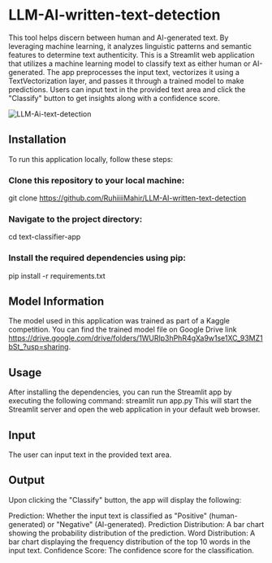 # LLM-AI-written-text-detection
This tool helps discern between human and AI-generated text.      By leveraging machine learning, it analyzes linguistic patterns and semantic features to determine text authenticity. This is a Streamlit web application that utilizes a machine learning model to classify text as either human or AI-generated. The app preprocesses the input text, vectorizes it using a TextVectorization layer, and passes it through a trained model to make predictions. Users can input text in the provided text area and click the "Classify" button to get insights along with a confidence score.

![LLM-Ai-text-detection](LLM-Ai-text-detection.gif)

## Installation
To run this application locally, follow these steps:

### Clone this repository to your local machine:
git clone https://github.com/RuhiiiiMahir/LLM-AI-written-text-detection
### Navigate to the project directory:
cd text-classifier-app
### Install the required dependencies using pip:
pip install -r requirements.txt

## Model Information
The model used in this application was trained as part of a Kaggle competition. You can find the trained model file on Google Drive link https://drive.google.com/drive/folders/1WURlp3hPhR4gXa9w1se1XC_93MZ1bSt_?usp=sharing.

## Usage
After installing the dependencies, you can run the Streamlit app by executing the following command:
streamlit run app.py
This will start the Streamlit server and open the web application in your default web browser.

## Input
The user can input text in the provided text area.

## Output
Upon clicking the "Classify" button, the app will display the following:

Prediction: Whether the input text is classified as "Positive" (human-generated) or "Negative" (AI-generated).
Prediction Distribution: A bar chart showing the probability distribution of the prediction.
Word Distribution: A bar chart displaying the frequency distribution of the top 10 words in the input text.
Confidence Score: The confidence score for the classification.
